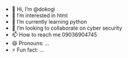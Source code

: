 - 👋 Hi, I’m @dokogi
- 👀 I’m interested in html
- 🌱 I’m currently learning python
- 💞️ I’m looking to collaborate on cyber security
- 📫 How to reach me 09036904745
- 😄 Pronouns: ...
- ⚡ Fun fact: ...

<!---
dokogi/dokogi is a ✨ special ✨ repository because its `README.md` (this file) appears on your GitHub profile.
You can click the Preview link to take a look at your changes.
--->
